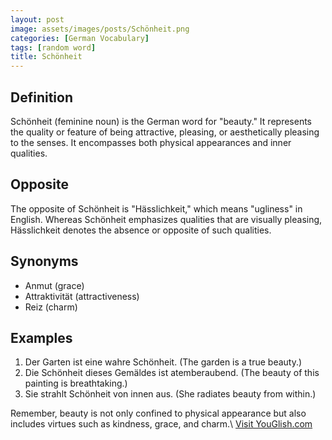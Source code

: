 ```yaml
---
layout: post
image: assets/images/posts/Schönheit.png
categories: [German Vocabulary]
tags: [random word]
title: Schönheit
---
```


## Definition
Schönheit (feminine noun) is the German word for "beauty." It represents the quality or feature of being attractive, pleasing, or aesthetically pleasing to the senses. It encompasses both physical appearances and inner qualities.

## Opposite
The opposite of Schönheit is "Hässlichkeit," which means "ugliness" in English. Whereas Schönheit emphasizes qualities that are visually pleasing, Hässlichkeit denotes the absence or opposite of such qualities.

## Synonyms
- Anmut (grace)
- Attraktivität (attractiveness)
- Reiz (charm)

## Examples
1. Der Garten ist eine wahre Schönheit. (The garden is a true beauty.)
2. Die Schönheit dieses Gemäldes ist atemberaubend. (The beauty of this painting is breathtaking.)
3. Sie strahlt Schönheit von innen aus. (She radiates beauty from within.)

Remember, beauty is not only confined to physical appearance but also includes virtues such as kindness, grace, and charm.\ <a id="yg-widget-0" class="youglish-widget" data-query="Schönheit" data-lang="german" data-components="8412" data-auto-start="0" data-bkg-color="theme_light" data-title="How%20to%20pronounce%20Schönheit%20in%20German"  rel="nofollow" href="https://youglish.com">Visit YouGlish.com</a><script async src="https://youglish.com/public/emb/widget.js" charset="utf-8"></script>